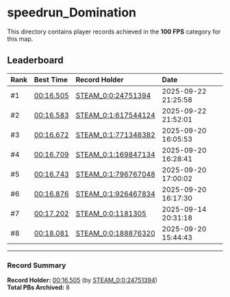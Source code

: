 # speedrun_Domination

This directory contains player records achieved in the **100 FPS** category for this map.

## Leaderboard

| Rank | Best Time | Record Holder | Date                |
| :--- | :-------- | :------------ | :------------------ |
| #1   | [00:16.505](./00016505_STEAM_0_0_24751394_20250922-212558.zip) | [STEAM_0:0:24751394](https://speedrun16.com/profile/STEAM_0:0:24751394)   | 2025-09-22 21:25:58 |
| #2   | [00:16.583](./00016583_STEAM_0_1_617544124_20250922-215201.zip) | [STEAM_0:1:617544124](https://speedrun16.com/profile/STEAM_0:1:617544124)   | 2025-09-22 21:52:01 |
| #3   | [00:16.672](./00016672_STEAM_0_1_771348382_20250920-160553.zip) | [STEAM_0:1:771348382](https://speedrun16.com/profile/STEAM_0:1:771348382)   | 2025-09-20 16:05:53 |
| #4   | [00:16.709](./00016709_STEAM_0_1_169847134_20250920-162841.zip) | [STEAM_0:1:169847134](https://speedrun16.com/profile/STEAM_0:1:169847134)   | 2025-09-20 16:28:41 |
| #5   | [00:16.743](./00016743_STEAM_0_1_796767048_20250920-170002.zip) | [STEAM_0:1:796767048](https://speedrun16.com/profile/STEAM_0:1:796767048)   | 2025-09-20 17:00:02 |
| #6   | [00:16.876](./00016876_STEAM_0_1_926467834_20250920-161730.zip) | [STEAM_0:1:926467834](https://speedrun16.com/profile/STEAM_0:1:926467834)   | 2025-09-20 16:17:30 |
| #7   | [00:17.202](./00017202_STEAM_0_0_1181305_20250914-203118.zip) | [STEAM_0:0:1181305](https://speedrun16.com/profile/STEAM_0:0:1181305)   | 2025-09-14 20:31:18 |
| #8   | [00:18.081](./00018081_STEAM_0_0_188876320_20250920-154443.zip) | [STEAM_0:0:188876320](https://speedrun16.com/profile/STEAM_0:0:188876320)   | 2025-09-20 15:44:43 |

---

### Record Summary
**Record Holder:** [00:16.505](./00016505_STEAM_0_0_24751394_20250922-212558.zip) (by [STEAM_0:0:24751394](https://speedrun16.com/profile/STEAM_0:0:24751394))  
**Total PBs Archived:** 8